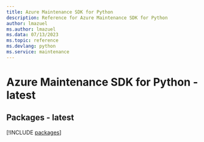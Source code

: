```yaml
---
title: Azure Maintenance SDK for Python
description: Reference for Azure Maintenance SDK for Python
author: lmazuel
ms.author: lmazuel
ms.data: 07/13/2023
ms.topic: reference
ms.devlang: python
ms.service: maintenance
---
```

# Azure Maintenance SDK for Python - latest
## Packages - latest
[!INCLUDE [packages](maintenance-index.md)]